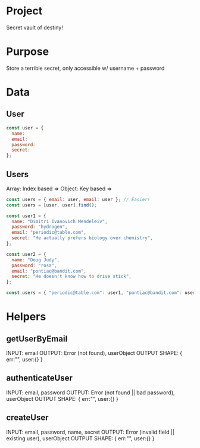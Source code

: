 # Project

Secret vault of destiny!

# Purpose

Store a terrible secret, only accessible w/ username + password

# Data

## User

```jsx
const user = {
  name:
  email:
  password:
  secret:
};
```

## Users

Array: Index based =>
Object: Key based =>

```jsx
const users = { email: user, email: user }; // Easier!
const users = [user, user].find();
```

```jsx
const user1 = {
  name: "Dimitri Ivanovich Mendeleiv",
  password: "hydrogen",
  email: "periodic@table.com",
  secret: "He actually prefers biology over chemistry",
};

const user2 = {
  name: "Doug Judy",
  password: "rosa",
  email: "pontiac@bandit.com",
  secret: "He doesn't know how to drive stick",
};

const users = { "periodic@table.com": user1, "pontiac@bandit.com": user2 };
```

# Helpers

## getUserByEmail

INPUT: email
OUTPUT: Error (not found), userObject
OUTPUT SHAPE: { err:"", user:{} }

## authenticateUser

INPUT: email, password
OUTPUT: Error (not found || bad password), userObject
OUTPUT SHAPE: { err:"", user:{} }

## createUser

INPUT: email, password, name, secret
OUTPUT: Error (invalid field || existing user), userObject
OUTPUT SHAPE: { err:"", user:{} }
